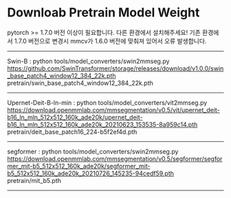 # Downloab Pretrain Model Weight


pytorch >= 1.7.0 버전 이상이 필요합니다. 
다른 환경에서 설치해주세요! 
기존 환경에서 1.7.0 버전으로 변경시 mmcv가 1.6.0 버전에 맞춰져 있어서 오류 발생합니다. 

---

Swin-B : python tools/model_converters/swin2mmseg.py https://github.com/SwinTransformer/storage/releases/download/v1.0.0/swin_base_patch4_window12_384_22k.pth pretrain/swin_base_patch4_window12_384_22k.pth

---

Upernet-Deit-B-ln-min : python tools/model_converters/vit2mmseg.py https://download.openmmlab.com/mmsegmentation/v0.5/vit/upernet_deit-b16_ln_mln_512x512_160k_ade20k/upernet_deit-b16_ln_mln_512x512_160k_ade20k_20210623_153535-8a959c14.pth pretrain/deit_base_patch16_224-b5f2ef4d.pth

---

segformer : python tools/model_converters/swin2mmseg.py https://download.openmmlab.com/mmsegmentation/v0.5/segformer/segformer_mit-b5_512x512_160k_ade20k/segformer_mit-b5_512x512_160k_ade20k_20210726_145235-94cedf59.pth pretrain/mit_b5.pth

---